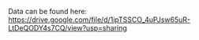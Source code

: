 Data can be found here:
https://drive.google.com/file/d/1ipTSSCO_4uPJsw65uR-LtDeQODY4s7CQ/view?usp=sharing
